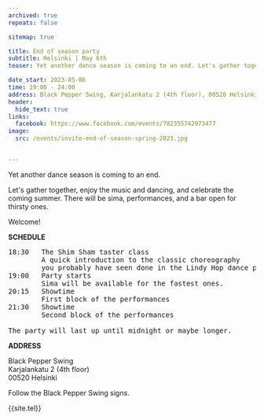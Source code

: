 ```yaml
---
archived: true
repeats: false

sitemap: true

title: End of season party
subtitle: Helsinki | May 6th
teaser: Yet another dance season is coming to an end. Let's gather together, enjoy the music and dancing, and celebrate the coming summer. There will be sima, performances, and a bar open for thirsty ones.

date_start: 2023-05-06
time: 19:00 - 24:00
address: Black Pepper Swing, Karjalankatu 2 (4th floor), 00520 Helsinki, Finland
header:
  hide_text: true
links:
  facebook: https://www.facebook.com/events/782355742973477
image:
  src: /events/invite-end-of-season-spring-2023.jpg


---
```


Yet another dance season is coming to an end.

Let's gather together, enjoy the music and dancing, and celebrate the coming summer. There will be sima, performances, and a bar open for thirsty ones.

Welcome!

**SCHEDULE**

<pre>
18:30   The Shim Sham taster class
        A quick introduction to the classic choreography 
        you probably have seen done in the Lindy Hop dance parties.
19:00   Party starts
        Sima will be available for the fastest ones.
20:15   Showtime
        First block of the performances
21:30   Showtime
        Second block of the performances

The party will last up until midnight or maybe longer.
</pre>


**ADDRESS**

Black Pepper Swing  
Karjalankatu 2 (4th floor)  
00520 Helsinki  

Follow the Black Pepper Swing signs.

{{site.tel}}
